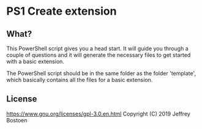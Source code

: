 # PS1 Create extension

## What?
This PowerShell script gives you a head start. 
It will guide you through a couple of questions and it will generate the necessary files to get started with a basic extension. 

The PowerShell script should be in the same folder as the folder 'template', which basically contains all the files for a basic extension.

## License
https://www.gnu.org/licenses/gpl-3.0.en.html
Copyright (C) 2019 Jeffrey Bostoen